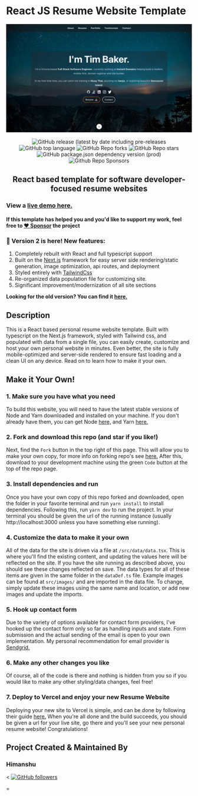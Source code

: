 # React JS Resume Website Template

![ReactJS Resume Website Template](resume-screenshot.jpg?raw=true 'ReactJS Resume Website Template')

<div align="center">

<img alt="GitHub release (latest by date including pre-releases" src="https://img.shields.io/github/v/release/tbakerx/react-resume-template?include_prereleases">

<img alt="GitHub top language" src="https://img.shields.io/github/languages/top/tbakerx/react-resume-template?style=flat">

<img alt="GitHub Repo forks" src="https://img.shields.io/github/forks/tbakerx/react-resume-template?style=flat&color=success">

<img alt="GitHub Repo stars" src="https://img.shields.io/github/stars/tbakerx/react-resume-template?style=flat&color=yellow">

<img alt="GitHub package.json dependency version (prod)" src="https://img.shields.io/github/package-json/dependency-version/tbakerx/react-resume-template/react?style=flat">

<img alt="Github Repo Sponsors" src="https://img.shields.io/github/sponsors/tbakerx?style=flat&color=blueviolet">

## React based template for software developer-focused resume websites

</div>

### View a [live demo here.](https://reactresume.com)

#### If this template has helped you and you'd like to support my work, feel free to [♥️ Sponsor](https://github.com/sponsors/tbakerx) the project

### 🎉 Version 2 is here! New features:
1. Completely rebuilt with React and full typescript support
2. Built on the [Next.js](https://nextjs.org/) framework for easy server side rendering/static generation, image optimization, api routes, and deployment
3. Styled entirely with [TailwindCss](https://tailwindcss.com/)
4. Re-organized data population file for customizing site.
5. Significant improvement/modernization of all site sections
 
**Looking for the old version? You can find it [here.](https://github.com/tbakerx/react-resume-template/releases/tag/v1.0.0)**

## Description

This is a React based personal resume website template. Built with typescript on the Next.js framework, styled with Tailwind css, and populated with data from a single file, you can easily create, customize and host your own personal website in minutes. Even better, the site is fully mobile-optimized and server-side rendered to ensure fast loading and a clean UI on any device. Read on to learn how to make it your own.

## Make it Your Own!

### 1. Make sure you have what you need

To build this website, you will need to have the latest stable versions of Node and Yarn downloaded and installed on your machine. If you don't already have them, you can get Node [here,](https://nodejs.org/en/download/) and Yarn [here.](https://yarnpkg.com/getting-started/install)

### 2. Fork and download this repo (and star if you like!)

Next, find the `Fork` button in the top right of this page. This will allow you to make your own copy, for more info on forking repo's see [here.](https://docs.github.com/en/get-started/quickstart/fork-a-repo#forking-a-repository) After this, download to your development machine using the green `Code` button at the top of the repo page.

### 3. Install dependencies and run

Once you have your own copy of this repo forked and downloaded, open the folder in your favorite terminal and run `yarn install` to install dependencies. Following this, run `yarn dev` to run the project. In your terminal you should be given the url of the running instance (usually http://localhost:3000 unless you have something else running).

### 4. Customize the data to make it your own

All of the data for the site is driven via a file at `/src/data/data.tsx`. This is where you'll find the existing content, and updating the values here will be reflected on the site. If you have the site running as described above, you should see these changes reflected on save. The data types for all of these items are given in the same folder in the `dataDef.ts` file. Example images can be found at `src/images/` and are imported in the data file. To change, simply update these images using the same name and location, or add new images and update the imports. 

### 5. Hook up contact form
Due to the variety of options available for contact form providers, I've hooked up the contact form only so far as handling inputs and state. Form submission and the actual sending of the email is open to your own implementation. My personal recommendation for email provider is [Sendgrid.](https://sendgrid.com/)

### 6. Make any other changes you like

Of course, all of the code is there and nothing is hidden from you so if you would like to make any other styling/data changes, feel free!

### 7. Deploy to Vercel and enjoy your new Resume Website

Deploying your new site to Vercel is simple, and can be done by following their guide [here.](https://vercel.com/guides/deploying-nextjs-with-vercel) When you're all done and the build succeeds, you should be given a url for your live site, go there and you'll see your new personal resume website! Congratulations!

## Project Created & Maintained By

### Himanshu 

<
[![GitHub followers](https://img.shields.io/github/followers/tbakerx.svg?style=social&label=Follow)](https://github.com/tbakerx/)

=

